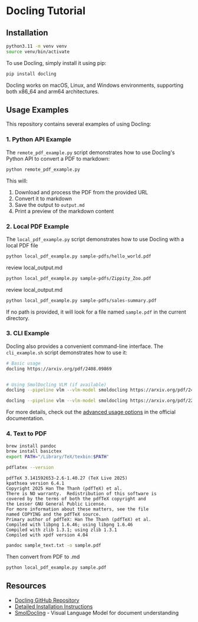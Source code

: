 # Docling Tutorial


## Installation

```bash
python3.11 -m venv venv
source venv/bin/activate
```

To use Docling, simply install it using pip:

```bash
pip install docling
```

Docling works on macOS, Linux, and Windows environments, supporting both x86_64 and arm64 architectures.


## Usage Examples

This repository contains several examples of using Docling:

### 1. Python API Example

The `remote_pdf_example.py` script demonstrates how to use Docling's Python API to convert a PDF to markdown:

```bash
python remote_pdf_example.py
```

This will:
1. Download and process the PDF from the provided URL
2. Convert it to markdown
3. Save the output to `output.md`
4. Print a preview of the markdown content

### 2. Local PDF Example

The `local_pdf_example.py` script demonstrates how to use Docling with a local PDF file

```bash
python local_pdf_example.py sample-pdfs/hello_world.pdf
```

review local_output.md

```bash
python local_pdf_example.py sample-pdfs/Zippity_Zoo.pdf
```

review local_output.md

```bash
python local_pdf_example.py sample-pdfs/sales-summary.pdf
```


If no path is provided, it will look for a file named `sample.pdf` in the current directory.

### 3. CLI Example

Docling also provides a convenient command-line interface. The `cli_example.sh` script demonstrates how to use it:

```bash
# Basic usage
docling https://arxiv.org/pdf/2408.09869


# Using SmolDocling VLM (if available)
docling --pipeline vlm --vlm-model smoldocling https://arxiv.org/pdf/2408.09869 

docling --pipeline vlm --vlm-model smoldocling https://arxiv.org/pdf/2206.01062
```

For more details, check out the [advanced usage options](https://github.com/docling-project/docling) in the official documentation.

### 4. Text to PDF

```bash
brew install pandoc
brew install basictex
export PATH="/Library/TeX/texbin:$PATH"
```

```bash
pdflatex --version
```

```
pdfTeX 3.141592653-2.6-1.40.27 (TeX Live 2025)
kpathsea version 6.4.1
Copyright 2025 Han The Thanh (pdfTeX) et al.
There is NO warranty.  Redistribution of this software is
covered by the terms of both the pdfTeX copyright and
the Lesser GNU General Public License.
For more information about these matters, see the file
named COPYING and the pdfTeX source.
Primary author of pdfTeX: Han The Thanh (pdfTeX) et al.
Compiled with libpng 1.6.46; using libpng 1.6.46
Compiled with zlib 1.3.1; using zlib 1.3.1
Compiled with xpdf version 4.04
```

```bash
pandoc sample_text.txt -o sample.pdf
```

Then convert from PDF to .md

```bash
python local_pdf_example.py sample.pdf
```

## Resources

- [Docling GitHub Repository](https://github.com/docling-project/docling)
- [Detailed Installation Instructions](https://github.com/docling-project/docling)
- [SmolDocling](https://github.com/docling-project/docling) - Visual Language Model for document understanding
